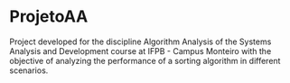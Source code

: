 # ProjetoAA

Project developed for the discipline Algorithm Analysis of the Systems Analysis and Development course at IFPB - Campus Monteiro with the objective of analyzing the performance of a sorting algorithm in different scenarios.
